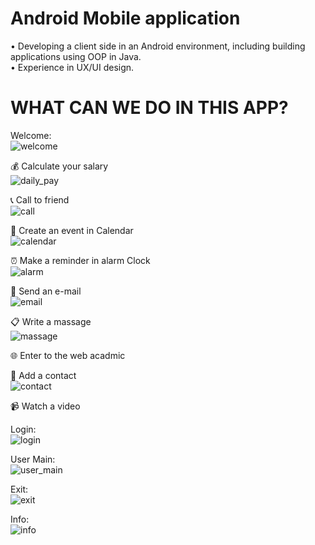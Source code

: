 <h1> Android Mobile application </h1>

• Developing a client side in an Android environment, including building applications using OOP in Java. <br>
• Experience in UX/UI design.

<h1>WHAT CAN WE DO IN THIS APP? </h1>

Welcome:<br>
![welcome](https://user-images.githubusercontent.com/43930762/58762527-6683ad80-8559-11e9-9e53-ace79c4f4ea9.png)

:moneybag: Calculate your salary <br>
![daily_pay](https://user-images.githubusercontent.com/43930762/58762493-26242f80-8559-11e9-9765-64f889753fc5.png)

:telephone_receiver: Call to friend <br>
![call](https://user-images.githubusercontent.com/43930762/58762507-3d631d00-8559-11e9-8519-5792c069048c.png)

:calendar: Create an event in Calendar <br>
![calendar](https://user-images.githubusercontent.com/43930762/58762508-3dfbb380-8559-11e9-9183-a5422242fd1c.png)

:alarm_clock: Make a reminder in alarm Clock <br>
![alarm](https://user-images.githubusercontent.com/43930762/58762509-3f2ce080-8559-11e9-9674-4fb9643622fb.png)

:email: Send an e-mail <br>
![email](https://user-images.githubusercontent.com/43930762/58762492-258b9900-8559-11e9-9b7a-2e68862596a0.png)

:clipboard:	Write a massage <br>
![massage](https://user-images.githubusercontent.com/43930762/58762525-6683ad80-8559-11e9-8cc6-424cb6975b88.png)

:globe_with_meridians: Enter to the web acadmic <br>

:woman:	Add a contact <br>
![contact](https://user-images.githubusercontent.com/43930762/58762494-27555c80-8559-11e9-9e3e-68018e78b75a.png)

:video_camera: Watch a video<br>

Login:<br>
![login](https://user-images.githubusercontent.com/43930762/58762524-6683ad80-8559-11e9-9789-03fc50892192.png)

User Main:<br>
![user_main](https://user-images.githubusercontent.com/43930762/58762526-6683ad80-8559-11e9-9db0-b449214cd9df.png)

Exit:<br>
![exit](https://user-images.githubusercontent.com/43930762/58762521-65eb1700-8559-11e9-9094-0fba4b551e72.png)

Info:<br>
![info](https://user-images.githubusercontent.com/43930762/58762523-65eb1700-8559-11e9-851d-c99451dc32eb.png)

